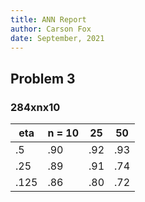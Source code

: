 ```yaml
---
title: ANN Report
author: Carson Fox
date: September, 2021
---
```

## Problem 3
### 284xnx10
| eta   | n = 10   | 25    | 50    |
| ----- | -------- | ----- | ----- |
| .5    | .90      | .92   | .93   |
| .25   | .89      | .91   | .74   |
| .125  | .86      | .80   | .72   |
